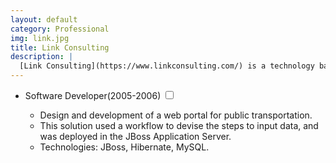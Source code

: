```yaml
---
layout: default
category: Professional
img: link.jpg
title: Link Consulting
description: |
  [Link Consulting](https://www.linkconsulting.com/) is a technology based group in Portugal that develops its activities in various areas of information technology. Technology activity areas which include systems integration, consulting in information technology and portals, fleet management, positioning solutions, mobile solutions and quality audit, with most of the customers coming from major Portuguese companies, with particular emphasis on the main telecom operators.
---
```


<div class="highlight">
  <ul>
    <li>Software Developer<span class="btn-xs">(2005-2006)</span>
    <input type="checkbox" class="read-more-state" id="post-link-1" />
    <label for="post-link-1" class="btn-link btn-xs read-more-trigger"></label>
    <div class="read-more-target">
      <ul>
        <li>Design and development of a web portal for public transportation.</li>
        <li>This solution used a workflow to devise the steps to input data, and was deployed in the JBoss Application Server.</li>
        <li>Technologies: JBoss, Hibernate, MySQL.</li>
      </ul>
    </div>
  </li>
  </ul>
</div>
